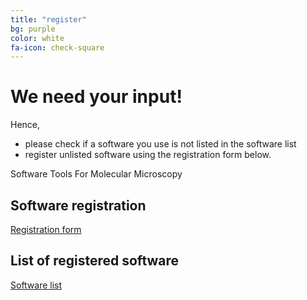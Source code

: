 ```yaml
---
title: "register"
bg: purple
color: white
fa-icon: check-square
---
```


# We need your input!

Hence,

* please check if a software you use is not listed in the software list
* register unlisted software using the registration form below.

Software Tools For Molecular Microscopy

## Software registration

[Registration form](https://docs.google.com/forms/d/1l1ELDjToHwtcE8mk9TFzpddw0o0Vg4onIMXg4i3aYG8/edit "Register software")


## List of registered software

[Software list](https://script.google.com/macros/s/AKfycbyW9foZMe1Ijhp1cWlmzax0dSlGu0poZBM5ZTQyWKD_7OB7Yd4H/exec "List of registered software")


